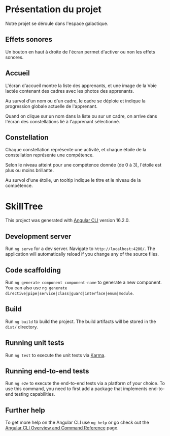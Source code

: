 
# Présentation du projet
Notre projet se déroule dans l'espace galactique.

## Effets sonores
Un bouton en haut à droite de l'écran permet d'activer ou non les effets sonores.

## Accueil
L'écran d'accueil montre la liste des apprenants, et une image de la Voie lactée contenant des cadres avec les photos des apprenants.

Au survol d'un nom ou d'un cadre, le cadre se déploie et indique la progression globale actuelle de l'apprenant.

Quand on clique sur un nom dans la liste ou sur un cadre, on arrive dans l'écran des constellations lié à l'apprenant sélectionné.

## Constellation
Chaque constellation représente une activité, et chaque étoile de la constellation représente une compétence.

Selon le niveau atteint pour une compétence donnée (de 0 à 3), l'étoile est plus ou moins brillante.

Au survol d'une étoile, un tooltip indique le titre et le niveau de la compétence.



# SkillTree

This project was generated with [Angular CLI](https://github.com/angular/angular-cli) version 16.2.0.

## Development server

Run `ng serve` for a dev server. Navigate to `http://localhost:4200/`. The application will automatically reload if you change any of the source files.

## Code scaffolding

Run `ng generate component component-name` to generate a new component. You can also use `ng generate directive|pipe|service|class|guard|interface|enum|module`.

## Build

Run `ng build` to build the project. The build artifacts will be stored in the `dist/` directory.

## Running unit tests

Run `ng test` to execute the unit tests via [Karma](https://karma-runner.github.io).

## Running end-to-end tests

Run `ng e2e` to execute the end-to-end tests via a platform of your choice. To use this command, you need to first add a package that implements end-to-end testing capabilities.

## Further help

To get more help on the Angular CLI use `ng help` or go check out the [Angular CLI Overview and Command Reference](https://angular.io/cli) page.
